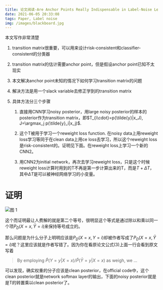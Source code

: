 ```yaml
---
title: 论文阅读-Are Anchor Points Really Indispensable in Label-Noise Learning
date: 2021-06-05 20:33:08
tags: Paper, Label noise
img: /images/blackboard.jpg
---
```

本文写作非常清楚
1. transition matrix很重要，可以用来设计risk-consistent和classifier-consistent的分类器

2. transition matrix的估计需要anchor point，但是假设anchor point已知不太现实

3. 本文解决anchor point未知的情况下如何学习transition matrix的问题

4. 解决方法是用一个slack variable去修正学到的transition matrix

5. 具体方法分三个步骤

   1. 直接用CNN学习noisy posterior，用large noisy posterior的样本的posterior作为transition matrix，即$T_{i\cdot}=p(\tilde{y}|x_J), J=\argmax_j p(\tilde{y}_i|x_j)$.

   2. 这个T被用于学习一个reweight loss function. 在noisy data上用reweight loss学习等同于在clean data上用ce loss去学习，所以这个reweight loss 是risk-consistent的。证明见下面。在reweight loss上学习一个新的CNN2。

   3. 用CNN2为initial network，再次去学习reweight loss，只是这个时候reweight loss计算时用到的T不再是第一步计算出来的T，而是$T+\Delta T$，其中$\Delta T$是可以被神经网络学习的小变量。


# 证明
![图 1](https://i.loli.net/2021/06/05/fgUmLO1CVvXyqap.png)  

这个而证明最让人费解的就是第二个等号，很明显这个等式是通过除以和乘以同一个项$P_{\bar{D}}(X=x,\bar{Y}=i)$来保持等号成立的。

那么问题是为什么分子上明明应该是$P_D(X=x,Y=i)$却被作者写成了$P_D(X=x,\bar{Y}=i)$呢？这里应该就是作者写错了。因为你在看原论文公式(3)上面一行会看到原文写着
> By employing $\hat{P}(Y=y|X=x)/\hat{P}(\bar{Y}=y|X=x)$ as weigh, we ...

可以发现，确实权重的分子应该是clean posterior，在official code中，这个clean posterior就是network softmax layer的输出，下面的noisy posterior就是是T的转置乘以clean posterior了。